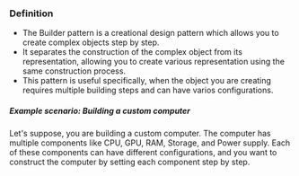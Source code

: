### Definition

- The Builder pattern is a creational design pattern which allows you to create complex objects step by step.
- It separates the construction of the complex object from its representation, allowing you to create various representation using the same construction process.
- This pattern is useful specifically, when the object you are creating requires multiple building steps and can have varios configurations.

##### Example scenario: Building a custom computer

Let's suppose, you are building a custom computer. The computer has multiple components like CPU, GPU, RAM, Storage, and Power supply. Each of these components can have different configurations, and you want to construct the computer by setting each component step by step.
